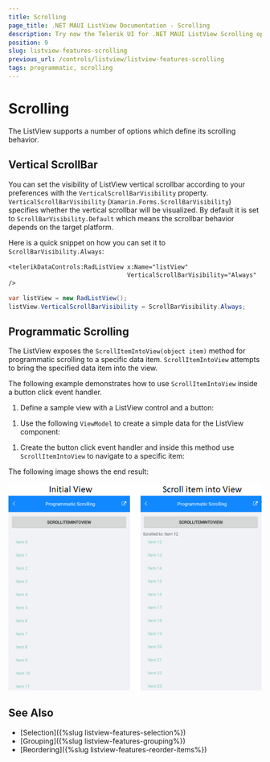 ```yaml
---
title: Scrolling
page_title: .NET MAUI ListView Documentation - Scrolling
description: Try now the Telerik UI for .NET MAUI ListView Scrolling options like the Vertical Scrollbar and programmatic scrolling with the ScrollItemIntoView method.
position: 9
slug: listview-features-scrolling
previous_url: /controls/listview/listview-features-scrolling
tags: programmatic, scrolling
---
```


# Scrolling

The ListView supports a number of options which define its scrolling behavior.

## Vertical ScrollBar

You can set the visibility of ListView vertical scrollbar according to your preferences with the `VerticalScrollBarVisibility` property. `VerticalScrollBarVisibility` (`Xamarin.Forms.ScrollBarVisibility`) specifies whether the vertical scrollbar will be visualized. By default it is set to `ScrollBarVisibility.Default` which means the scrollbar behavior depends on the target platform.

Here is a quick snippet on how you can set it to `ScrollBarVisibility.Always`:

```XAML
<telerikDataControls:RadListView x:Name="listView"
                                 VerticalScrollBarVisibility="Always" />
```
```C#
var listView = new RadListView();
listView.VerticalScrollBarVisibility = ScrollBarVisibility.Always;
```

## Programmatic Scrolling

The ListView exposes the `ScrollItemIntoView(object item)` method for programmatic scrolling to a specific data item. `ScrollItemIntoView` attempts to bring the specified data item into the view.

The following example demonstrates how to use `ScrollItemIntoView` inside a button click event handler.

1. Define a sample view with a ListView control and a button:

 <snippet id='listview-features-programmatic-scrolling-xaml'/>
 
1. Use the following `ViewModel` to create a simple data for the ListView component:

 <snippet id='listview-features-programmatic-scrolling'/>

1. Create the button click event handler and inside this method use `ScrollItemIntoView` to navigate to a specific item:

 <snippet id='listview-features-programmatic-scrolling-scroll-to-item-method'/>

The following image shows the end result:

![ListView Programmatic Scrolling](images/listview-features-scrolling.png)

## See Also

- [Selection]({%slug listview-features-selection%})
- [Grouping]({%slug listview-features-grouping%})
- [Reordering]({%slug listview-features-reorder-items%})
